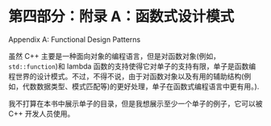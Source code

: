 # 第四部分：附录 A：函数式设计模式

<!-- ch 25 -->

Appendix A: Functional Design Patterns

虽然 C++ 主要是一种面向对象的编程语言，但是对函数对象(例如，`std::function`)和 lambda 函数的支持使得它对单子的支持有限，单子是函数编程世界的设计模式。不过，不得不说，由于对函数对象以及有用的辅助结构(例如，代数数据类型、模式匹配等)的更好处理，单子在函数式编程语言中更有用。).

我不打算在本书中展示单子的目录，但是我想展示至少一个单子的例子，它可以被 C++ 开发人员使用。